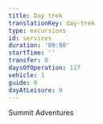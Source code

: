 ```yaml
---
title: Day trek
translationKey: day-trek
type: excursions
id: services
duration: '09:00'
startTime: ''
transfer: 0
daysOfOperation: 127
vehicle: 1
guide: 0
dayAtLeisure: 0
---
```

Summit Adventures